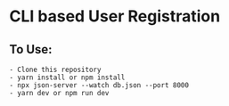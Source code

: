 # CLI based User Registration

## To Use:
    - Clone this repository
    - yarn install or npm install
    - npx json-server --watch db.json --port 8000
    - yarn dev or npm run dev